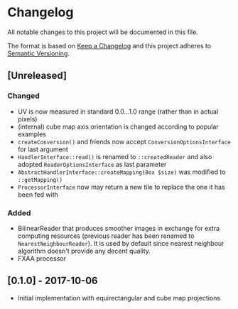 # Changelog
All notable changes to this project will be documented in this file.

The format is based on [Keep a Changelog](http://keepachangelog.com/en/1.0.0/)
and this project adheres to [Semantic Versioning](http://semver.org/spec/v2.0.0.html).

## [Unreleased]
### Changed
- UV is now measured in standard 0.0...1.0 range (rather than in 
actual pixels)
- (internal) cube map axis orientation is changed according to popular
examples
- `createConversion()` and friends now accept 
`ConversionOptionsInterface` for last argument
- `HandlerInterface::read()` is renamed to `::createdReader` and also
adopted `ReaderOptionsInterface` as last parameter
- `AbstractHandlerInterface::createMapping(Box $size)` was
modified to `::getMapping()`
- `ProcessorInterface` now may return a new tile to replace the one it
has been fed with

### Added
- BilinearReader that produces smoother images in exchange for extra
computing resources (previous reader has been renamed to 
`NearestNeighbourReader`). It is used by default since nearest 
neighbour algorithm doesn't provide any decent quality.
- FXAA processor

## [0.1.0] - 2017-10-06
- Initial implementation with equirectangular and cube map projections
